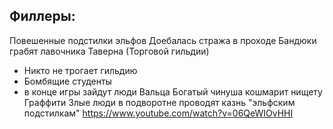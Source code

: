 ## Филлеры:

Повешенные подстилки эльфов
Доебалась стража в проходе
Бандюки грабят лавочника
Таверна (Торговой гильдии)
- Никто не трогает гильдию
- Бомбящие студенты
- в конце игры зайдут люди Вальца
Богатый чинуша кошмарит нищету
Граффити
Злые люди в подворотне проводят казнь "эльфским подстилкам"
https://www.youtube.com/watch?v=06QeWIOvHHI

